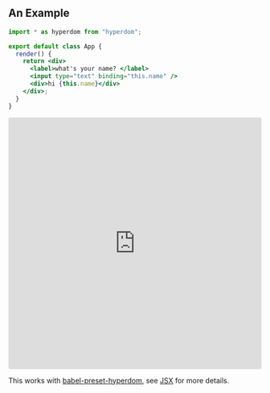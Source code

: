 ## An Example

```jsx
import * as hyperdom from "hyperdom";

export default class App {
  render() {
    return <div>
      <label>what's your name? </label>
      <input type="text" binding="this.name" />
      <div>hi {this.name}</div>
    </div>;
  }
}
```

<iframe src="https://codesandbox.io/api/v1/sandboxes/define?embed=1&parameters=N4IgZglgNgpgziAXKAdAIwIZplATgYyVHwHsA7AFxkqRGAB0yACJ-kAB13hgrjcSYBtRixZtqANzYAaEaLYALAJ7sYuACYkAtmzkBdRgF8Qh6SAhl1MAB4oFFLVCIhSlahVoAeAIQARAPIAwgAqAJoACgCiTPaOAHyMnrFQCWSJCjAY6qn0FJ4UEBSwceEYBDhMAMoYlmgk1p4A9AVFMDl5WjwYTPgKZXA8ALxsAKrBAGIAtAAcbEyNqU0ZWTlknnXqSu2e6hASTBDqwyAY7OxscU27Equ5nnD4uBDsFExwBMfv-I0WVrYAVnwQNtGg8ni9Fo0NltGIlGslUiYzOwMPgANYYADmMBQgPIzlcVBoiDocjYZAwnX4rBAylUGm0kxslPYsBkZJAEjUcAg5GpbAAjCgAAwi9nMGlWMHPAp8pA0gASKjUmi0TCsWhITAAUpVxWIQFoMBZ-eZLDY7A4oPqadKXkCBAwJQa4BQyhRTSjylADubbMkmJNJiRVGkQLJnTS0ABXaDqT1lfAVGNx31_S2OXQS0wcqyhqxkfAQeDUp2iKNYHCTTjcCiTOkq7SmoUAFjF4bkBobDJ08rYUAwVFdWZYOYlbCsEl8MHz1CLJflZfkHETVZjllguFNA6HHpAcjHBrRMCUAHcSBoHUIDGRDIwkSAvo1TuxcXBrATyESPCSIFp2BerwAFRMBgcAxMqPZMGAuDaDS3aqmwADcsJkDYAG4K8VhgBg0ZQK8-ADnA4EAIJnEwS5cOauAABQAJQUZ2TBcBQ0a4MwOx7Kk5YsJ4A7YCkp59BQADk4FKCQbFMBSnQAPxME0_E4NxPGeBY7DRq8FDKscVDWHuTBoL8FiYrpCgQHAKAyTAcwLExvHXHE5kURQ5mWdZhhXFxTFeTcKHZkY96mI-BA_H6b6fm4xLmP-gFMCBYEQfSqrQbBaqKJBiEgP5f4Ya8ZHsKlcFsCgz5nMhqEIdoKAvtQ6g0Zo-DRp0lDoCQmzSNJMCnkwBX0XR_kmIYhhAA" style="width:100%; height:500px; border:0; border-radius: 4px; overflow:hidden;" sandbox="allow-modals allow-forms allow-popups allow-scripts allow-same-origin"></iframe>

This works with [babel-preset-hyperdom](https://github.com/featurist/babel-preset-hyperdom), see [JSX](#jsx) for more details.
